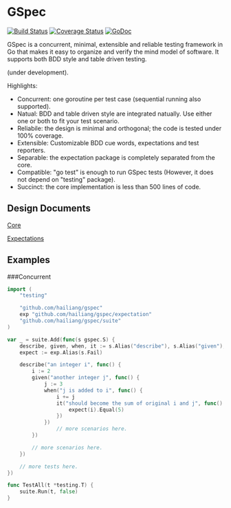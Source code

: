 GSpec
=====

[![Build Status](https://travis-ci.org/hailiang/gspec.png?branch=master)](https://travis-ci.org/hailiang/gspec)
[![Coverage Status](https://coveralls.io/repos/hailiang/gspec/badge.png?branch=master)](https://coveralls.io/r/hailiang/gspec?branch=master)
[![GoDoc](https://godoc.org/github.com/hailiang/gspec?status.png)](https://godoc.org/github.com/hailiang/gspec)

GSpec is a concurrent, minimal, extensible and reliable testing framework in Go
that makes it easy to organize and verify the mind model of software. It
supports both BDD style and table driven testing.

(under development).

Highlights:

* Concurrent: one goroutine per test case (sequential running also supported).
* Natual:     BDD and table driven style are integrated natually. Use either one or both to fit your test scenario.
* Reliabile:  the design is minimal and orthogonal; the code is tested under 100% coverage.
* Extensible: Customizable BDD cue words, expectations and test reporters.
* Separable:  the expectation package is completely separated from the core.
* Compatible: "go test" is enough to run GSpec tests (However, it does not depend on "testing" package).
* Succinct:   the core implementation is less than 500 lines of code.

Design Documents
----------------

[Core](DESIGN.md)

[Expectations](expectation/DESIGN.md)

Examples
--------
###Concurrent

```go
import (
	"testing"

	"github.com/hailiang/gspec"
	exp "github.com/hailiang/gspec/expectation"
	"github.com/hailiang/gspec/suite"
)

var _ = suite.Add(func(s gspec.S) {
	describe, given, when, it := s.Alias("describe"), s.Alias("given"), s.Alias("when"), s.Alias("it")
	expect := exp.Alias(s.Fail)

	describe("an integer i", func() {
		i := 2
		given("another integer j", func() {
			j := 3
			when("j is added to i", func() {
				i += j
				it("should become the sum of original i and j", func() {
					expect(i).Equal(5)
				})
			})
		        // more scenarios here.
		})

		// more scenarios here.
	})

	// more tests here.
})

func TestAll(t *testing.T) {
	suite.Run(t, false)
}
```
